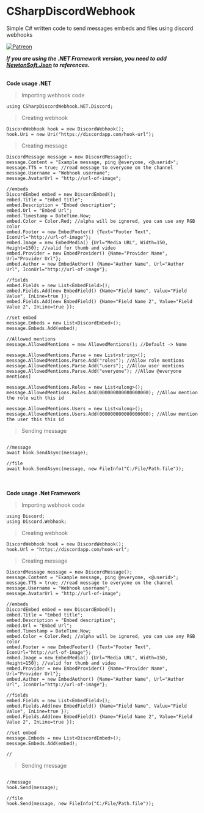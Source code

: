 # CSharpDiscordWebhook
Simple C# written code to send messages embeds and files using discord webhooks

[![Patreon](https://badgen.net/badge/icon/patreon?icon=patreon&label=Support)](https://patreon.com/natanm)

***If you are using the .NET Framework version, you need to add [NewtonSoft.Json](https://www.newtonsoft.com/json) to references.***<br><br>

**Code usage .NET**
> Importing webhook code
```CSharp
using CSharpDiscordWebhook.NET.Discord;
```
> Creating webhook
```CSharp
DiscordWebhook hook = new DiscordWebhook();
hook.Uri = new Uri("https://discordapp.com/hook-url");
```

> Creating message
```CSharp
DiscordMessage message = new DiscordMessage();
message.Content = "Example message, ping @everyone, <@userid>";
message.TTS = true; //read message to everyone on the channel
message.Username = "Webhook username";
message.AvatarUrl = "http://url-of-image";

//embeds
DiscordEmbed embed = new DiscordEmbed();
embed.Title = "Embed title";
embed.Description = "Embed description";
embed.Url = "Embed Url";
embed.Timestamp = DateTime.Now;
embed.Color = Color.Red; //alpha will be ignored, you can use any RGB color
embed.Footer = new EmbedFooter() {Text="Footer Text", IconUrl="http://url-of-image"};
embed.Image = new EmbedMedia() {Url="Media URL", Width=150, Height=150}; //valid for thumb and video
embed.Provider = new EmbedProvider() {Name="Provider Name", Url="Provider Url"};
embed.Author = new EmbedAuthor() {Name="Author Name", Url="Author Url", IconUrl="http://url-of-image"};

//fields
embed.Fields = new List<EmbedField>();
embed.Fields.Add(new EmbedField() {Name="Field Name", Value="Field Value", InLine=true });
embed.Fields.Add(new EmbedField() {Name="Field Name 2", Value="Field Value 2", InLine=true });

//set embed
message.Embeds = new List<DiscordEmbed>();
message.Embeds.Add(embed);

//Allowed mentions
message.AllowedMentions = new AllowedMentions(); //Default -> None

message.AllowedMentions.Parse = new List<string>();
message.AllowedMentions.Parse.Add("roles"); //Allow role mentions
message.AllowedMentions.Parse.Add("users"); //Allow user mentions
message.AllowedMentions.Parse.Add("everyone"); //Allow @everyone mentions]

message.AllowedMentions.Roles = new List<ulong>();
message.AllowedMentions.Roles.Add(000000000000000000); //Allow mention the role with this id

message.AllowedMentions.Users = new List<ulong>();
message.AllowedMentions.Users.Add(000000000000000000); //Allow mention the user this this id
```

> Sending message
```CSharp

//message
await hook.SendAsync(message);

//file
await hook.SendAsync(message, new FileInfo("C:/File/Path.file"));
```

<br><br>
**Code usage .Net Framework**
> Importing webhook code
```CSharp
using Discord;
using Discord.Webhook;
```
> Creating webhook
```CSharp
DiscordWebhook hook = new DiscordWebhook();
hook.Url = "https://discordapp.com/hook-url";
```

> Creating message
```CSharp
DiscordMessage message = new DiscordMessage();
message.Content = "Example message, ping @everyone, <@userid>";
message.TTS = true; //read message to everyone on the channel
message.Username = "Webhook username";
message.AvatarUrl = "http://url-of-image";

//embeds
DiscordEmbed embed = new DiscordEmbed();
embed.Title = "Embed title";
embed.Description = "Embed description";
embed.Url = "Embed Url";
embed.Timestamp = DateTime.Now;
embed.Color = Color.Red; //alpha will be ignored, you can use any RGB color
embed.Footer = new EmbedFooter() {Text="Footer Text", IconUrl="http://url-of-image"};
embed.Image = new EmbedMedia() {Url="Media URL", Width=150, Height=150}; //valid for thumb and video
embed.Provider = new EmbedProvider() {Name="Provider Name", Url="Provider Url"};
embed.Author = new EmbedAuthor() {Name="Author Name", Url="Author Url", IconUrl="http://url-of-image"};

//fields
embed.Fields = new List<EmbedField>();
embed.Fields.Add(new EmbedField() {Name="Field Name", Value="Field Value", InLine=true });
embed.Fields.Add(new EmbedField() {Name="Field Name 2", Value="Field Value 2", InLine=true });

//set embed
message.Embeds = new List<DiscordEmbed>();
message.Embeds.Add(embed);

//
```

> Sending message
```CSharp

//message
hook.Send(message);

//file
hook.Send(message, new FileInfo("C:/File/Path.file"));
```
